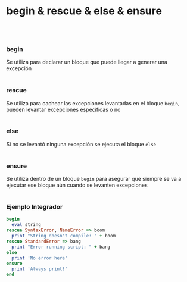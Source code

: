 # begin & rescue & else & ensure
<br><br>
### begin <br>

Se utiliza para declarar un bloque que puede llegar a generar una excepción
<br><br>
### rescue <br>

Se utiliza para cachear las excepciones levantadas en el bloque `begin`, pueden levantar excepciones específicas o no
<br><br>
### else <br>

Si no se levantó ninguna excepción se ejecuta el bloque `else`
<br><br>
### ensure <br>

Se utiliza dentro de un bloque `begin` para asegurar que siempre se va a ejecutar ese bloque aún cuando se levanten excepciones
<br><br>
### Ejemplo Integrador <br>


```ruby
begin
  eval string
rescue SyntaxError, NameError => boom
  print "String doesn't compile: " + boom
rescue StandardError => bang
  print "Error running script: " + bang
else
  print 'No error here'
ensure
  print 'Always print!'
end
```
